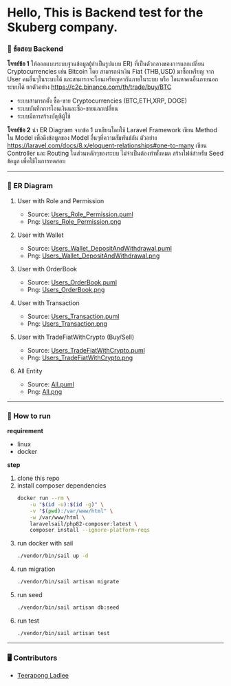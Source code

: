 # Hello, This is Backend test for the Skuberg company.

### 📌 ข้อสอบ Backend

**โจทย์ข้อ 1** ให้ออกแบบระบบฐานข้อมูล(ทำเป็นรูปแบบ ER) ที่เป็นตัวกลางของการแลกเปลี่ยน Cryptocurrencies เช่น Bitcoin โดย สามารถนำเงิน Fiat (THB,USD) มาซื้อเหรียญ จาก User คนอื่นๆในระบบได้ และสามารถจะโอนเหรียญหากันภายในระบบ หรือ โอนหาคนอื่นภายนอกระบบได้
ยกตัวอย่าง https://c2c.binance.com/th/trade/buy/BTC

- ระบบสามารถตั้ง ซื้อ-ขาย Cryptocurrencies (BTC,ETH,XRP, DOGE)
- ระบบบันทึกการโอนเงินและซื้อ-ขายแลกเปลี่ยน
- ระบบมีการสร้างบัญชีผู้ใช้

**โจทย์ข้อ 2** นำ ER Diagram จากข้อ 1 มาเขียนโดยใช้ Laravel Framework
เขียน Method ใน Model เพื่อดึงข้อมูลของ Model อื่นๆที่ความสัมพันธ์กัน ตัวอย่าง https://laravel.com/docs/8.x/eloquent-relationships#one-to-many
เขียน Controller และ Routing ในส่วนหลักๆของระบบ ไม่จำเป็นต้องทำทั้งหมด
สร้างไฟล์สำหรับ Seed ข้อมูล เพื่อใช้ในการทดสอบ

---

### 🌈 ER Diagram
1. User with Role and Permission
    - Source: [Users_Role_Permission.puml](./design/diagrams/er/Users_Role_Permission.puml)
    - Png: [Users_Role_Permission.png](./design/diagrams/png/Users_Role_Permission.png)

2. User with Wallet
    - Source: [Users_Wallet_DepositAndWithdrawal.puml](./design/diagrams/er/Users_Wallet_DepositAndWithdrawal.puml)
    - Png: [Users_Wallet_DepositAndWithdrawal.png](./design/diagrams/png/Users_Wallet_DepositAndWithdrawal.png)

3. User with OrderBook
    - Source: [Users_OrderBook.puml](./design/diagrams/er/Users_OrderBook.puml)
    - Png: [Users_OrderBook.png](./design/diagrams/png/Users_OrderBook.png)

4. User with Transaction
    - Source: [Users_Transaction.puml](./design/diagrams/er/Users_Transaction.puml)
    - Png: [Users_Transaction.png](./design/diagrams/png/Users_Transaction.png)

5. User with TradeFiatWithCrypto (Buy/Sell)
    - Source: [Users_TradeFiatWithCrypto.puml](./design/diagrams/er/Users_TradeFiatWithCrypto.puml)
    - Png: [Users_TradeFiatWithCrypto.png](./design/diagrams/png/Users_TradeFiatWithCrypto.png)

6. All Entity
    - Source: [All.puml](./design/diagrams/er/All.puml)
    - Png: [All.png](./design/diagrams/png/All.png)

---

### 📝 How to run
**requirement**
- linux
- docker

**step**
1. clone this repo
2. install composer dependencies
    ```sh
    docker run --rm \
        -u "$(id -u):$(id -g)" \
        -v "$(pwd):/var/www/html" \
        -w /var/www/html \
        laravelsail/php82-composer:latest \
        composer install --ignore-platform-reqs
    ```
3. run docker with sail
    ```sh
    ./vendor/bin/sail up -d
    ```
4. run migration
    ```sh
    ./vendor/bin/sail artisan migrate
    ```
5. run seed
    ```sh
    ./vendor/bin/sail artisan db:seed
    ```
6. run test
    ```sh
    ./vendor/bin/sail artisan test
    ```

---

### 🖥️ Contributors
- [Teerapong Ladlee](https://github.com/xemoe)
